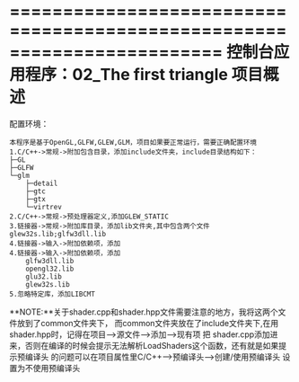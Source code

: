 ﻿========================================================================
    控制台应用程序：02_The first triangle 项目概述
========================================================================
配置环境：
> 
	本程序是基于OpenGL,GLFW,GLEW,GLM，项目如果要正常运行，需要正确配置环境
	1.C/C++->常规->附加包含目录，添加include文件夹，include目录结构如下：
	├─GL
	├─GLFW
	└─glm
		├─detail
		├─gtc
		├─gtx
		└─virtrev
	2.C/C++->常规->预处理器定义,添加GLEW_STATIC
	3.链接器->常规->附加库目录，添加lib文件夹,其中包含两个文件glew32s.lib;glfw3dll.lib
	4.链接器->输入->附加依赖项，添加
	4.链接器->输入->附加依赖项，添加
		glfw3dll.lib
		opengl32.lib
		glu32.lib
		glew32s.lib
	5.忽略特定库，添加LIBCMT

**NOTE:**关于shader.cpp和shader.hpp文件需要注意的地方，我将这两个文件放到了common文件夹下，
而common文件夹放在了include文件夹下,在用shader.hpp时，记得在项目-->源文件-->添加-->现有项 把
shader.cpp添加进来，否则在编译的时候会提示无法解析LoadShaders这个函数，还有就是如果提示预编译头
的问题可以在项目属性里C/C++-->预编译头-->创建/使用预编译头 设置为不使用预编译头
	
	
	
